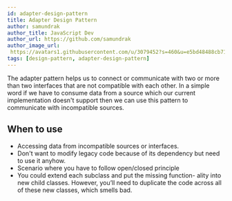 ```yaml
---
id: adapter-design-pattern
title: Adapter Design Pattern
author: samundrak
author_title: JavaScript Dev
author_url: https://github.com/samundrak
author_image_url: 
 https://avatars1.githubusercontent.com/u/3079452?s=460&u=e5bd48488cb71b665ea5403192c6b8a963644a08&v=4
tags: [design-pattern, adapter-design-pattern]
---
```


The adapter pattern helps us to connect or communicate with two or more than two interfaces that are not compatible with each other.
In a simple word if we have to consume data from a source which our current implementation doesn't support then we can use this
pattern to communicate with incompatible sources.

<!-- truncate -->

## When to use

- Accessing data from incompatible sources or interfaces.
- Don't want to modify legacy code because of its dependency but need to use it anyhow.
- Scenario where you have to follow open/closed principle
- You could extend each subclass and put the missing function-
  ality into new child classes. However, you’ll need to duplicate the code across all of these new classes, which smells bad.
